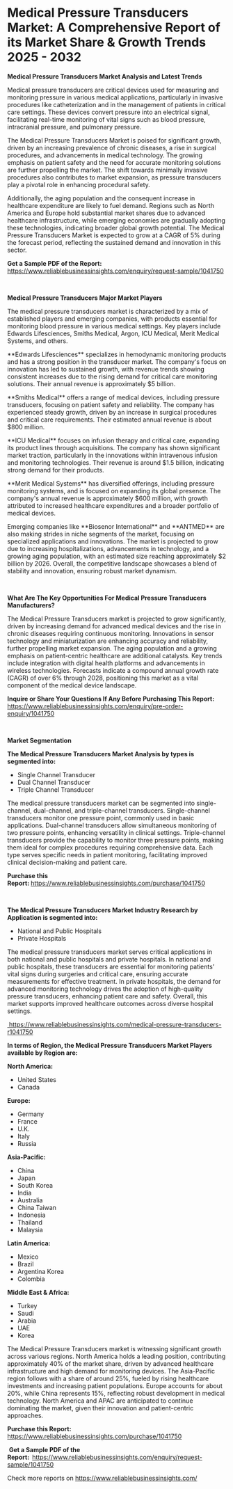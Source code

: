 <p><h1>Medical Pressure Transducers Market: A Comprehensive Report of its Market Share & Growth Trends 2025 - 2032</h1></p><p><strong>Medical Pressure Transducers Market Analysis and Latest Trends</strong></p>
<p><p>Medical pressure transducers are critical devices used for measuring and monitoring pressure in various medical applications, particularly in invasive procedures like catheterization and in the management of patients in critical care settings. These devices convert pressure into an electrical signal, facilitating real-time monitoring of vital signs such as blood pressure, intracranial pressure, and pulmonary pressure.</p><p>The Medical Pressure Transducers Market is poised for significant growth, driven by an increasing prevalence of chronic diseases, a rise in surgical procedures, and advancements in medical technology. The growing emphasis on patient safety and the need for accurate monitoring solutions are further propelling the market. The shift towards minimally invasive procedures also contributes to market expansion, as pressure transducers play a pivotal role in enhancing procedural safety.</p><p>Additionally, the aging population and the consequent increase in healthcare expenditure are likely to fuel demand. Regions such as North America and Europe hold substantial market shares due to advanced healthcare infrastructure, while emerging economies are gradually adopting these technologies, indicating broader global growth potential. The Medical Pressure Transducers Market is expected to grow at a CAGR of 5% during the forecast period, reflecting the sustained demand and innovation in this sector.</p></p>
<p><strong>Get a Sample PDF of the Report:&nbsp;</strong> <a href="https://www.reliablebusinessinsights.com/enquiry/request-sample/1041750?utm_campaign=2239&utm_medium=2&utm_source=Github&utm_content=ia&utm_term=03032025&utm_id=medical-pressure-transducers">https://www.reliablebusinessinsights.com/enquiry/request-sample/1041750</a></p>
<p>&nbsp;</p>
<p><strong>Medical Pressure Transducers Major Market Players</strong></p>
<p><p>The medical pressure transducers market is characterized by a mix of established players and emerging companies, with products essential for monitoring blood pressure in various medical settings. Key players include Edwards Lifesciences, Smiths Medical, Argon, ICU Medical, Merit Medical Systems, and others.</p><p>**Edwards Lifesciences** specializes in hemodynamic monitoring products and has a strong position in the transducer market. The company's focus on innovation has led to sustained growth, with revenue trends showing consistent increases due to the rising demand for critical care monitoring solutions. Their annual revenue is approximately $5 billion.</p><p>**Smiths Medical** offers a range of medical devices, including pressure transducers, focusing on patient safety and reliability. The company has experienced steady growth, driven by an increase in surgical procedures and critical care requirements. Their estimated annual revenue is about $800 million.</p><p>**ICU Medical** focuses on infusion therapy and critical care, expanding its product lines through acquisitions. The company has shown significant market traction, particularly in the innovations within intravenous infusion and monitoring technologies. Their revenue is around $1.5 billion, indicating strong demand for their products.</p><p>**Merit Medical Systems** has diversified offerings, including pressure monitoring systems, and is focused on expanding its global presence. The company's annual revenue is approximately $600 million, with growth attributed to increased healthcare expenditures and a broader portfolio of medical devices.</p><p>Emerging companies like **Biosenor International** and **ANTMED** are also making strides in niche segments of the market, focusing on specialized applications and innovations. The market is projected to grow due to increasing hospitalizations, advancements in technology, and a growing aging population, with an estimated size reaching approximately $2 billion by 2026. Overall, the competitive landscape showcases a blend of stability and innovation, ensuring robust market dynamism.</p></p>
<p>&nbsp;</p>
<p><strong>What Are The Key Opportunities For Medical Pressure Transducers Manufacturers?</strong></p>
<p><p>The Medical Pressure Transducers market is projected to grow significantly, driven by increasing demand for advanced medical devices and the rise in chronic diseases requiring continuous monitoring. Innovations in sensor technology and miniaturization are enhancing accuracy and reliability, further propelling market expansion. The aging population and a growing emphasis on patient-centric healthcare are additional catalysts. Key trends include integration with digital health platforms and advancements in wireless technologies. Forecasts indicate a compound annual growth rate (CAGR) of over 6% through 2028, positioning this market as a vital component of the medical device landscape.</p></p>
<p><strong>Inquire or Share Your Questions If Any Before Purchasing This Report:</strong> <a href="https://www.reliablebusinessinsights.com/enquiry/pre-order-enquiry/1041750?utm_campaign=2239&utm_medium=2&utm_source=Github&utm_content=ia&utm_term=03032025&utm_id=medical-pressure-transducers">https://www.reliablebusinessinsights.com/enquiry/pre-order-enquiry/1041750</a></p>
<p>&nbsp;</p>
<p><strong>Market Segmentation</strong></p>
<p><strong>The Medical Pressure Transducers Market Analysis by types is segmented into:</strong></p>
<p><ul><li>Single Channel Transducer</li><li>Dual Channel Transducer</li><li>Triple Channel Transducer</li></ul></p>
<p><p>The medical pressure transducers market can be segmented into single-channel, dual-channel, and triple-channel transducers. Single-channel transducers monitor one pressure point, commonly used in basic applications. Dual-channel transducers allow simultaneous monitoring of two pressure points, enhancing versatility in clinical settings. Triple-channel transducers provide the capability to monitor three pressure points, making them ideal for complex procedures requiring comprehensive data. Each type serves specific needs in patient monitoring, facilitating improved clinical decision-making and patient care.</p></p>
<p><strong>Purchase this Report:&nbsp;</strong><a href="https://www.reliablebusinessinsights.com/purchase/1041750?utm_campaign=2239&utm_medium=2&utm_source=Github&utm_content=ia&utm_term=03032025&utm_id=medical-pressure-transducers">https://www.reliablebusinessinsights.com/purchase/1041750</a></p>
<p>&nbsp;</p>
<p><strong>The Medical Pressure Transducers Market Industry Research by Application is segmented into:</strong></p>
<p><ul><li>National and Public Hospitals</li><li>Private Hospitals</li></ul></p>
<p><p>The medical pressure transducers market serves critical applications in both national and public hospitals and private hospitals. In national and public hospitals, these transducers are essential for monitoring patients’ vital signs during surgeries and critical care, ensuring accurate measurements for effective treatment. In private hospitals, the demand for advanced monitoring technology drives the adoption of high-quality pressure transducers, enhancing patient care and safety. Overall, this market supports improved healthcare outcomes across diverse hospital settings.</p></p>
<p><a href="https://www.reliablebusinessinsights.com/medical-pressure-transducers-r1041750?utm_campaign=2239&utm_medium=2&utm_source=Github&utm_content=ia&utm_term=03032025&utm_id=medical-pressure-transducers">&nbsp;https://www.reliablebusinessinsights.com/medical-pressure-transducers-r1041750</a></p>
<p><strong>In terms of Region, the Medical Pressure Transducers Market Players available by Region are:</strong></p>
<p>
    <p> <strong> North America: </strong>
        <ul>
            <li>United States</li>
            <li>Canada</li>
        </ul>
        </p> 
    <p> <strong> Europe: </strong>
        <ul>
            <li>Germany</li>
            <li>France</li>
            <li>U.K.</li>
            <li>Italy</li>
            <li>Russia</li>
        </ul>
        </p> 
    <p> <strong> Asia-Pacific: </strong>
        <ul>
            <li>China</li>
            <li>Japan</li>
            <li>South Korea</li>
            <li>India</li>
            <li>Australia</li>
            <li>China Taiwan</li>
            <li>Indonesia</li>
            <li>Thailand</li>
            <li>Malaysia</li>
        </ul>
        </p> 
    <p> <strong> Latin America: </strong>
        <ul>
            <li>Mexico</li>
            <li>Brazil</li>
            <li>Argentina Korea</li>
            <li>Colombia</li>
        </ul>
        </p> 
    <p> <strong> Middle East & Africa: </strong>
        <ul>
            <li>Turkey</li>
            <li>Saudi</li>
            <li>Arabia</li>
            <li>UAE</li>
            <li>Korea</li>
        </ul>
    </p>
    </p>
<p><p>The Medical Pressure Transducers market is witnessing significant growth across various regions. North America holds a leading position, contributing approximately 40% of the market share, driven by advanced healthcare infrastructure and high demand for monitoring devices. The Asia-Pacific region follows with a share of around 25%, fueled by rising healthcare investments and increasing patient populations. Europe accounts for about 20%, while China represents 15%, reflecting robust development in medical technology. North America and APAC are anticipated to continue dominating the market, given their innovation and patient-centric approaches.</p></p>
<p><strong>Purchase this Report: </strong><a href="https://www.reliablebusinessinsights.com/purchase/1041750?utm_campaign=2239&utm_medium=2&utm_source=Github&utm_content=ia&utm_term=03032025&utm_id=medical-pressure-transducers">https://www.reliablebusinessinsights.com/purchase/1041750</a></p>
<p>&nbsp;<strong>Get a Sample PDF of the Report:&nbsp;&nbsp;</strong><a href="https://www.reliablebusinessinsights.com/enquiry/request-sample/1041750?utm_campaign=2239&utm_medium=2&utm_source=Github&utm_content=ia&utm_term=03032025&utm_id=medical-pressure-transducers">https://www.reliablebusinessinsights.com/enquiry/request-sample/1041750</a></p>
<p><strong></strong></p>
<p>Check more reports on <a href="https://www.reliablebusinessinsights.com/?utm_campaign=2239&utm_medium=2&utm_source=Github&utm_content=ia&utm_term=03032025&utm_id=medical-pressure-transducers">https://www.reliablebusinessinsights.com/</a></p>